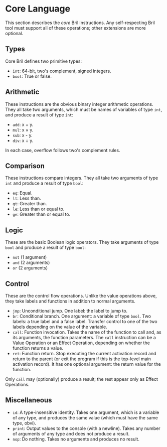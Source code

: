 Core Language
=============

This section describes the *core* Bril instructions.
Any self-respecting Bril tool must support all of these operations; other extensions are more optional.

Types
-----

Core Bril defines two primitive types:

* `int`: 64-bit, two's complement, signed integers.
* `bool`: True or false.

Arithmetic
----------

These instructions are the obvious binary integer arithmetic operations.
They all take two arguments, which must be names of variables of type `int`, and produce a result of type `int`:

* `add`: x + y.
* `mul`: x × y.
* `sub`: x - y.
* `div`: x ÷ y.

In each case, overflow follows two's complement rules.

Comparison
----------

These instructions compare integers.
They all take two arguments of type `int` and produce a result of type `bool`:

* `eq`: Equal.
* `lt`: Less than.
* `gt`: Greater than.
* `le`: Less than or equal to.
* `ge`: Greater than or equal to.

Logic
-----

These are the basic Boolean logic operators.
They take arguments of type `bool` and produce a result of type `bool`:

* `not` (1 argument)
* `and` (2 arguments)
* `or` (2 arguments)

Control
-------

These are the control flow operations.
Unlike the value operations above, they take labels and functions in addition to normal arguments.

* `jmp`: Unconditional jump. One label: the label to jump to.
* `br`: Conditional branch. One argument: a variable of type `bool`. Two labels: a true label and a false label. Transfer control to one of the two labels depending on the value of the variable.
* `call`: Function invocation. Takes the name of the function to call and, as its arguments, the function parameters. The `call` instruction can be a Value Operation or an Effect Operation, depending on whether the function returns a value.
* `ret`: Function return. Stop executing the current activation record and return to the parent (or exit the program if this is the top-level main activation record). It has one optional argument: the return value for the function.

Only `call` may (optionally) produce a result; the rest appear only as Effect Operations.

Miscellaneous
-------------

* `id`: A type-insensitive identity. Takes one argument, which is a variable of any type, and produces the same value (which must have the same type, obvi).
* `print`: Output values to the console (with a newline). Takes any number of arguments of any type and does not produce a result.
* `nop`: Do nothing. Takes no arguments and produces no result.
